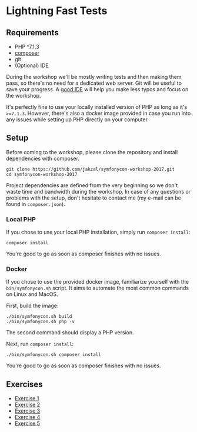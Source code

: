 # Lightning Fast Tests

## Requirements

* PHP ^7.1.3
* [composer](https://getcomposer.org/download/)
* git
* (Optional) IDE

During the workshop we'll be mostly writing tests and then making them pass, so there's no need for a dedicated web server.
Git will be useful to save your progress.
A [good IDE](https://www.jetbrains.com/phpstorm/download/) will help you make less typos and focus on the workshop.

It's perfectly fine to use your locally installed version of PHP as long as it's `>=7.1.3`.
However, there's also a docker image provided in case you run into any issues while setting up PHP directly on your computer.

## Setup

Before coming to the workshop, please clone the repository and install dependencies with composer.

```
git clone https://github.com/jakzal/symfonycon-workshop-2017.git
cd symfonycon-workshop-2017
```

Project dependencies are defined from the very beginning so we don't waste time and bandwidth during the workshop.
In case of any questions or problems with the setup, don't hesitate to contact me (my e-mail can be found in `composer.json`).

### Local PHP

If you chose to use your local PHP installation, simply run `composer install`:

```
composer install
```

You're good to go as soon as composer finishes with no issues.

### Docker

If you chose to use the provided docker image, familiarize yourself with the `bin/symfonycon.sh` script.
It aims to automate the most common commands on Linux and MacOS.

First, build the image:

```
./bin/symfonycon.sh build
./bin/symfonycon.sh php -v
```

The second command should display a PHP version.

Next, run `composer install`:

```
./bin/symfonycon.sh composer install
```

You're good to go as soon as composer finishes with no issues.

## Exercises

* [Exercise 1](exercises/1.md)
* [Exercise 2](exercises/2.md)
* [Exercise 3](exercises/3.md)
* [Exercise 4](exercises/4.md)
* [Exercise 5](exercises/5.md)
